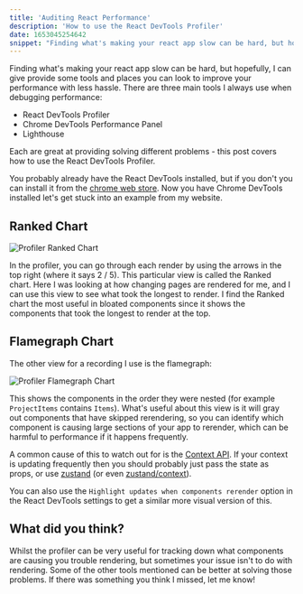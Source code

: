 ```yaml
---
title: 'Auditing React Performance'
description: 'How to use the React DevTools Profiler'
date: 1653045254642
snippet: "Finding what's making your react app slow can be hard, but hopefully, I can give provide some tools and places you can look to improve your performance with less hassle. There are three main tools I always use when debugging performance..."
---
```


Finding what's making your react app slow can be hard, but hopefully, I can give provide
some tools and places you can look to improve your performance with less hassle. There
are three main tools I always use when debugging performance:

-   React DevTools Profiler
-   Chrome DevTools Performance Panel
-   Lighthouse

Each are great at providing solving different problems - this post
covers how to use the React DevTools Profiler.

You probably already have the React DevTools installed, but if you don't you can
install it from the [chrome web store](https://chrome.google.com/webstore/detail/react-developer-tools/fmkadmapgofadopljbjfkapdkoienihi?hl=en).
Now you have Chrome DevTools installed let's get stuck into an example from my website.

## Ranked Chart

![Profiler Ranked Chart](/images/blog/audit-react-performance/profiler.png)

In the profiler, you can go through each render by using the arrows in the top right
(where it says 2 / 5). This particular view is called the Ranked chart.
Here I was looking at how changing pages are rendered for me, and I can use this view
to see what took the longest to render. I find the Ranked chart the most useful in
bloated components since it shows the components that took the longest to render at the top.

## Flamegraph Chart

The other view for a recording I use is the flamegraph:

![Profiler Flamegraph Chart](/images/blog/audit-react-performance/flamechart.png)

This shows the components in the order they were nested (for example `ProjectItems`
contains `Items`). What's useful about this view is it will gray out components that have skipped
rerendering, so you can identify which component is causing large sections of your app to
rerender, which can be harmful to performance if it happens frequently.

A common cause of this to watch out for is the [Context API](https://reactjs.org/docs/context.html).
If your context is updating frequently then you should probably just pass the state as props,
or use [zustand](https://github.com/pmndrs/zustand) (or even
[zustand/context](https://github.com/pmndrs/zustand#react-context)).

You can also use the `Highlight updates when components rerender` option in the React DevTools
settings to get a similar more visual version of this.

## What did you think?

Whilst the profiler can be very useful for tracking down what components are causing you
trouble rendering, but sometimes your issue isn't to do with rendering. Some of the other tools mentioned
can be better at solving those problems. If there was something you think I missed, let me know!
